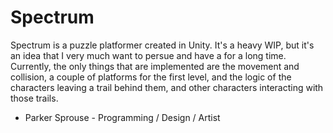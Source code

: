 # Spectrum
Spectrum is a puzzle platformer created in Unity. It's a heavy WIP, but it's an idea that I very much want to persue and have a for a long time.<br />
Currently, the only things that are implemented are the movement and collision, a couple of platforms for the first level, and the logic of the characters leaving a trail behind them, and other characters interacting with those trails.

- Parker Sprouse - Programming / Design / Artist
